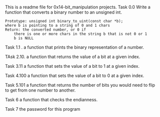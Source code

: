 This is a readme file for 0x14-bit_manipulation projects.
Task 0.0 Write a function that converts a binary number to an unsigned int.

    Prototype: unsigned int binary_to_uint(const char *b);
    where b is pointing to a string of 0 and 1 chars
    Return: the converted number, or 0 if
        there is one or more chars in the string b that is not 0 or 1
        b is NULL
Task 1.1 . a function that prints the binary representation of a number.

TAsk 2.10.  a function that returns the value of a bit at a given index.

Task 3.11 a function that sets the value of a bit to 1 at a given index.

Task 4.100 a function that sets the value of a bit to 0 at a given index.

Task 5.101 a function that returns the number of bits you would need to flip to get from one number to another.

Task 6 a function that checks the endianness.

Task 7 the password for this program
